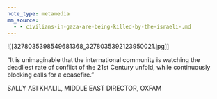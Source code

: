 ```yaml
---
note_type: metamedia
mm_source:
  - - civilians-in-gaza-are-being-killed-by-the-israeli-.md
---
```


![[3278035398549681368_3278035392123950021.jpg]]

“It is unimaginable
that the international
community is watching
the deadliest rate of
conflict of the 21st
Century unfold, while
continuously blocking
calls for a ceasefire.”

SALLY ABI KHALIL, MIDDLE EAST DIRECTOR, OXFAM

